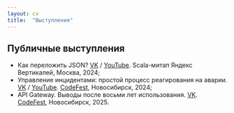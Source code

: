 ```yaml
---
layout: cv 
title:  "Выступления"
---
```


## Публичные выступления

- Как переложить JSON? [VK](https://vk.com/video-226874299_456239034) / [YouTube](https://www.youtube.com/watch?v=usp3Y0-VxwM). Scala-митап Яндекс Вертикалей, Москва, 2024;
- Управление инцидентами: простой процесс реагирования на аварии. [VK](https://vkvideo.ru/video-65336816_456239597) / [YouTube](https://www.youtube.com/watch?v=aNb1G4qOiNE). [CodeFest](https://codefest.ru), Новосибирск, 2024;
- API Gateway. Выводы после восьми лет использования. [VK](https://vkvideo.ru/video-65336816_456239722). [CodeFest](https://codefest.ru), Новосибирск, 2025.
